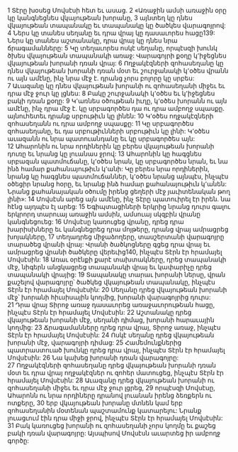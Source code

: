 1 Տէրը խօսեց Մովսէսի հետ եւ ասաց. 2 «Առաջին ամսի առաջին օրը կը կանգնեցնես վկայութեան խորանը, 3 այնտեղ կը դնես վկայութեան տապանակը եւ տապանակը կը ծածկես վարագոյրով: 4 Ներս կը տանես սեղանը եւ դրա վրայ կը դասաւորես հացը139: Ներս կը տանես աշտանակը, դրա վրայ կը դնես նրա ճրագամանները: 5 Կը տեղաւորես ոսկէ սեղանը, որպէսզի խունկ ծխես վկայութեան տապանակի առաջ: Վարագոյրի քօղը կ՚իջեցնես վկայութեան խորանի դռան վրայ: 6 Ողջակէզների զոհասեղանը կը դնես վկայութեան խորանի դռան մօտ եւ շուրջանակի կ՚օծես վրանն ու այն ամէնը, ինչ նրա մէջ է. դրանց չորս բոլորը կը սրբես: 7 Աւազանը կը դնես վկայութեան խորանի ու զոհասեղանի միջեւ եւ դրա մէջ ջուր կը լցնես: 8 Բակը շուրջանակի կ՚օծես եւ կ՚իջեցնես բակի դռան քօղը: 9 Կ՚առնես օծութեան իւղը, կ՚օծես խորանն ու այն ամէնը, ինչ դրա մէջ է. կը սրբագործես դա ու դրա ամբողջ սպասքը. այնուհետեւ դրանք սրբութիւն կը լինեն: 10 Կ՚օծես ողջակէզների զոհասեղանն ու դրա ամբողջ սպասքը: 11 Կը սրբագործես զոհասեղանը, եւ դա սրբութիւնների սրբութիւն կը լինի: Կ՚օծես աւազանն ու նրա պատուանդանը եւ կը սրբագործես այն: 12 Ահարոնին ու նրա որդիներին կը բերես վկայութեան խորանի դուռը եւ նրանց կը լուանաս ջրով: 13 Ահարոնին կը հագցնես սրբազան պատմուճանը, կ՚օծես նրան, կը սրբագործես նրան, եւ նա ինձ համար քահանայութիւն կ՚անի: Կը բերես նրա որդիներին, նրանց կը հագցնես պատմուճաններ, կ՚օծես նրանց այնպէս, ինչպէս օծեցիր նրանց հօրը, եւ նրանք ինձ համար քահանայութիւն կ՚անեն: Նրանց քահանայական օծումը իրենց ցեղերի մէջ յաւիտենական թող լինի»:
14 Մովսէսն արեց այն ամէնը, ինչ Տէրը պատուիրել էր իրեն. նա հէնց այդպէս էլ արեց: 15 Եգիպտացիների երկրից նրանց դուրս գալու երկրորդ տարուայ առաջին ամսին, ամսուայ սկզբին վրանը կանգնեցուեց: 16 Մովսէսը կառուցեց վրանը, դրեց դրա խարիսխները եւ կանգնեցրեց դրա մոյթերը, դրանց վրայ ամրացրեց խոյակները, 17 տեղադրեց միջաձողերը, տասշերտանի վարագոյրը տարածեց վրանի վրայ: Վրանի ծածկոցները գցեց դրա վրայ եւ ամրացրեց վրանի ծածկերը վերեւից140, ինչպէս Տէրն էր հրամայել Մովսէսին: 18 Առաւ օրէնքի քարէ տախտակները, դրեց տապանակի մէջ, նիգերն անցկացրեց տապանակի վրայ եւ կափարիչը դրեց տապանակի վրայից: 19 Տապանակը տարաւ խորանի ներսը, վրան քաշելով վարագոյրը՝ ծածկեց վկայութեան տապանակը, ինչպէս Տէրն էր հրամայել Մովսէսին: 20 Սեղանը դրեց վկայութեան խորանի մէջ՝ խորանի հիւսիսային կողմից, խորանի վարագոյրից դուրս: 21 Դրա վրայ Տիրոջ առաջ դասաւորեց առաջաւորութեան հացը, ինչպէս Տէրն էր հրամայել Մովսէսին: 22 Աշտանակը դրեց վկայութեան խորանի մէջ, սեղանի դիմաց, խորանի հարաւային կողմից: 23 Ճրագամանները դրեց դրա վրայ, Տիրոջ առաջ, ինչպէս Տէրն էր հրամայել Մովսէսին: 24 Ոսկէ սեղանը դրեց վկայութեան խորանի մէջ, վարագոյրի դիմաց: 25 Համեմունքներից պատրաստուած խունկը դրեց դրա վրայ, ինչպէս Տէրն էր հրամայել Մովսէսին: 26 Նա կախեց խորանի դռան վարագոյրը: 27 Ողջակէզների զոհասեղանը դրեց վկայութեան խորանի դռան մօտ եւ դրա վրայ ողջակէզներ ու զոհեր մատուցեց, ինչպէս Տէրն էր հրամայել Մովսէսին: 28 Աւազանը դրեց վկայութեան խորանի ու զոհասեղանի միջեւ եւ դրա մէջ ջուր լցրեց, 29 որպէսզի Մովսէսը, Ահարոնն ու նրա որդիները դրանով լուանան իրենց ձեռքերն ու ոտքերը, 30 երբ վկայութեան խորանը մտնեն կամ երբ զոհասեղանին մօտենան պաշտամունք կատարելու: Նրանք լուացւում էին դրա միջի ջրով, ինչպէս Տէրն էր հրամայել Մովսէսին: 31 Բակ կառուցեց խորանի ու զոհասեղանի չորս կողմը եւ քաշեց բակի դռան վարագոյրը: Այսպիսով Մովսէսն աւարտեց իր ամբողջ գործը:
